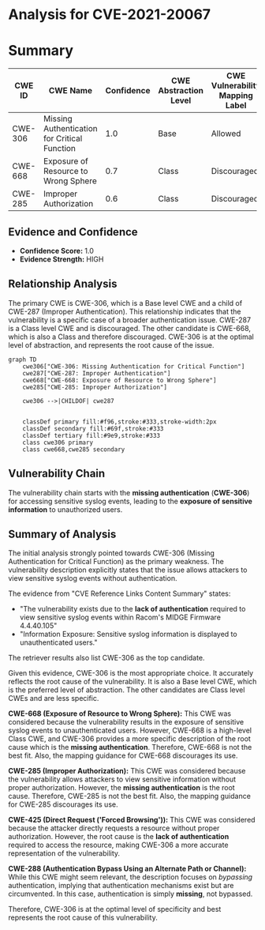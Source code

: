 # Analysis for CVE-2021-20067

# Summary
| CWE ID | CWE Name | Confidence | CWE Abstraction Level | CWE Vulnerability Mapping Label | CWE-Vulnerability Mapping Notes |
|---|---|---|---|---|---|
| CWE-306 | Missing Authentication for Critical Function | 1.0 | Base | Allowed | Primary CWE |
| CWE-668 | Exposure of Resource to Wrong Sphere | 0.7 | Class | Discouraged | Secondary Candidate |
| CWE-285 | Improper Authorization | 0.6 | Class | Discouraged | Secondary Candidate |

## Evidence and Confidence

*   **Confidence Score:** 1.0
*   **Evidence Strength:** HIGH

## Relationship Analysis
The primary CWE is CWE-306, which is a Base level CWE and a child of CWE-287 (Improper Authentication). This relationship indicates that the vulnerability is a specific case of a broader authentication issue. CWE-287 is a Class level CWE and is discouraged. The other candidate is CWE-668, which is also a Class and therefore discouraged. CWE-306 is at the optimal level of abstraction, and represents the root cause of the issue.

```mermaid
graph TD
    cwe306["CWE-306: Missing Authentication for Critical Function"]
    cwe287["CWE-287: Improper Authentication"]
    cwe668["CWE-668: Exposure of Resource to Wrong Sphere"]
    cwe285["CWE-285: Improper Authorization"]

    cwe306 -->|CHILDOF| cwe287
    

    classDef primary fill:#f96,stroke:#333,stroke-width:2px
    classDef secondary fill:#69f,stroke:#333
    classDef tertiary fill:#9e9,stroke:#333
    class cwe306 primary
    class cwe668,cwe285 secondary
```

## Vulnerability Chain
The vulnerability chain starts with the **missing authentication** (**CWE-306**) for accessing sensitive syslog events, leading to the **exposure of sensitive information** to unauthorized users.

## Summary of Analysis
The initial analysis strongly pointed towards CWE-306 (Missing Authentication for Critical Function) as the primary weakness. The vulnerability description explicitly states that the issue allows attackers to view sensitive syslog events without authentication.

The evidence from "CVE Reference Links Content Summary" states:

*   "The vulnerability exists due to the **lack of authentication** required to view sensitive syslog events within Racom's MIDGE Firmware 4.4.40.105"
*   "Information Exposure: Sensitive syslog information is displayed to unauthenticated users."

The retriever results also list CWE-306 as the top candidate.

Given this evidence, CWE-306 is the most appropriate choice. It accurately reflects the root cause of the vulnerability. It is also a Base level CWE, which is the preferred level of abstraction. The other candidates are Class level CWEs and are less specific.

**CWE-668 (Exposure of Resource to Wrong Sphere):** This CWE was considered because the vulnerability results in the exposure of sensitive syslog events to unauthenticated users. However, CWE-668 is a high-level Class CWE, and CWE-306 provides a more specific description of the root cause which is the **missing authentication**. Therefore, CWE-668 is not the best fit. Also, the mapping guidance for CWE-668 discourages its use.

**CWE-285 (Improper Authorization):** This CWE was considered because the vulnerability allows attackers to view sensitive information without proper authorization. However, the **missing authentication** is the root cause. Therefore, CWE-285 is not the best fit. Also, the mapping guidance for CWE-285 discourages its use.

**CWE-425 (Direct Request ('Forced Browsing')):** This CWE was considered because the attacker directly requests a resource without proper authorization. However, the root cause is the **lack of authentication** required to access the resource, making CWE-306 a more accurate representation of the vulnerability.

**CWE-288 (Authentication Bypass Using an Alternate Path or Channel):** While this CWE might seem relevant, the description focuses on *bypassing* authentication, implying that authentication mechanisms exist but are circumvented. In this case, authentication is simply **missing**, not bypassed.

Therefore, CWE-306 is at the optimal level of specificity and best represents the root cause of this vulnerability.